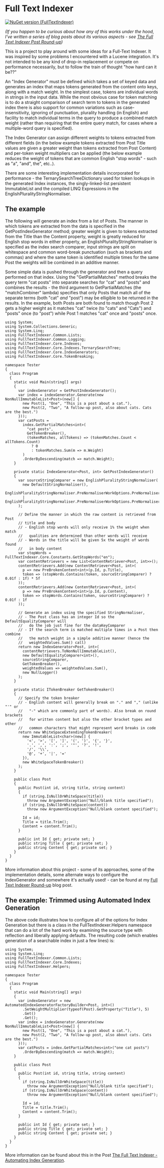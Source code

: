 # Full Text Indexer

[![NuGet version (FullTextIndexer)](https://img.shields.io/nuget/v/FullTextIndexer.svg?style=flat-square)](https://www.nuget.org/packages/FullTextIndexer)

*(If you happen to be curious about how any of this works under the hood, I've written a series of blog posts about its various aspects - see [The Full Text Indexer Post Round-up](http://www.productiverage.com/the-full-text-indexer-post-roundup))*

This is a project to play around with some ideas for a Full-Text Indexer. It was inspired by some problems I encountered with a Lucene integration. It's not intended to be any kind of drop-in replacement or compete on performance necessarily, but to follow the train of thought "how hard can it be??"

An "Index Generator" must be defined which takes a set of keyed data and generates an index that maps tokens generated from the content onto keys, along with a match weight. In the simplest case, tokens are individual words in strings in the input data. While the most obvious case for token matching is to do a straight comparison of search term to tokens in the generated index there is also support for common variations such as case-insensitivity, ignoring of punctuation, plurality handling (in English) and facility to match individual terms in the query to produce a combined match weight (rather than requiring that the entire query match, for cases where a multiple-word query is specified).

The Index Generator can assign different weights to tokens extracted from different fields (in the below example tokens extracted from Post Title values are given a greater weight than tokens extracted from Post Content) and per-token weight multipliers can be applied (the below example reduces the weight of tokens that are common English "stop words" - such as "a", "and", the", etc..).

There are some interesting implementation details incorporated for performance - the TernarySearchTreeDictionary used for token lookups in the generated Index instances, the singly-linked-list persistent ImmutableList and the compiled LINQ Expressions in the EnglishPluralityStringNormaliser.

## The example

The following will generate an index from a list of Posts. The manner in which tokens are extracted from the data is specified in the GetPostIndexGenerator method; greater weight is given to tokens extracted from the Title than the Content property, weight is greatly reduced for English stop words in either property, an EnglishPluralityStringNormaliser is specified as the index search comparer, input strings are split on whitespace and common word-break punctuation (such as brackets and  commas) and where the same token is identified multiple times for the same Post the weights will be combined in an additive manner.

Some simple data is pushed through the generator and then a query performed on that index. Using the "GetPartialMatches" method breaks the query term "cat posts" into separate searches for "cat" and "posts" and combines the results - the third argument to GetPartialMatches (the "matchCombiner" lambda) specifies that only Posts that match all of the separate terms (both "cat" *and* "post") may be elligible to be returned in the results. In the example, both Posts are both found to match though Post 2 gets a higher weight as it matches "cat" twice (to "cats" and "Cats") and "posts" once (to "post") while Post 1 matches "cat" once and "posts" once.

    using System;
    using System.Collections.Generic;
    using System.Linq;
    using FullTextIndexer.Common.Lists;
    using FullTextIndexer.Common.Logging;
    using FullTextIndexer.Core.Indexes;
    using FullTextIndexer.Core.Indexes.TernarySearchTree;
    using FullTextIndexer.Core.IndexGenerators;
    using FullTextIndexer.Core.TokenBreaking;

    namespace Tester
    {
      class Program
      {
        static void Main(string[] args)
        {
          var indexGenerator = GetPostIndexGenerator();
          var index = indexGenerator.Generate(new NonNullImmutableList<Post>(new[] {
            new Post(1, "One", "This is a post about a cat."),
            new Post(2, "Two", "A follow-up post, also about cats. Cats are the best.")
          }));
          var catPosts =
            index.GetPartialMatches<int>(
              "cat posts",
              GetTokenBreaker(),
              (tokenMatches, allTokens) => (tokenMatches.Count < allTokens.Count)
                ? 0
                : tokenMatches.Sum(m => m.Weight)
            )
            .OrderByDescending(match => match.Weight);
        }

        private static IndexGenerator<Post, int> GetPostIndexGenerator()
        {
          var sourceStringComparer = new EnglishPluralityStringNormaliser(
            new DefaultStringNormaliser(),
            EnglishPluralityStringNormaliser.PreNormaliserWorkOptions.PreNormaliserLowerCases
            | EnglishPluralityStringNormaliser.PreNormaliserWorkOptions.PreNormaliserTrims
          );

          // Define the manner in which the raw content is retrieved from Post
          // title and body
          // - English stop words will only receive 1% the weight when match
          //   qualities are determined than other words will receive
          // - Words in the title will be given 5x the weight of words found
          //   in body content
          var stopWords = FullTextIndexer.Core.Constants.GetStopWords("en");
          var contentRetrievers = new List<ContentRetriever<Post, int>>();
          contentRetrievers.Add(new ContentRetriever<Post, int>(
            p => new PreBrokenContent<int>(p.Id, p.Title),
            token => (stopWords.Contains(token, sourceStringComparer) ? 0.01f : 1f) * 5f
          ));
          contentRetrievers.Add(new ContentRetriever<Post, int>(
            p => new PreBrokenContent<int>(p.Id, p.Content),
            token => stopWords.Contains(token, sourceStringComparer) ? 0.01f : 1f
          ));

          // Generate an index using the specified StringNormaliser, 
          // - The Post class has an integer Id so the DefaultEqualityComparer will
          //   do the job just fine for the dataKeyComparer
          // - If the search term is matched multiple times in a Post then combine
          //   the match weight in a simple additive manner (hence the
          //   weightedValues.Sum() call)
          return new IndexGenerator<Post, int>(
            contentRetrievers.ToNonNullImmutableList(),
            new DefaultEqualityComparer<int>(),
            sourceStringComparer,
            GetTokenBreaker(),
            weightedValues => weightedValues.Sum(),
            new NullLogger()
          );
        }

        private static ITokenBreaker GetTokenBreaker()
        {
          // Specify the token breaker
          // - English content will generally break on "." and "," (unlike "'" or
          //   "-" which are commonly part of words). Also break on round brackets
          //   for written content but also the other bracket types and other
          //   common characters that might represent word breaks in code
          return new WhiteSpaceExtendingTokenBreaker(
            new ImmutableList<char>(new[] {
              '<', '>', '[', ']', '(', ')', '{', '}',
              '.', ',', ':', ';', '"', '?', '!',
              '/', '\\',
              '@', '+', '|', '='
            }),
            new WhiteSpaceTokenBreaker()
          );
        }

        public class Post
        {
          public Post(int id, string title, string content)
          {
            if (string.IsNullOrWhiteSpace(title))
              throw new ArgumentException("Null/blank title specified");
            if (string.IsNullOrWhiteSpace(content))
              throw new ArgumentException("Null/blank content specified");

            Id = id;
            Title = title.Trim();
            Content = content.Trim();
          }

          public int Id { get; private set; }
          public string Title { get; private set; }
          public string Content { get; private set; }
        }
      }
    }
    

More information about this project - some of its approaches, some of the implementation details, some alternate ways to configure the IndexGenerator and somewhere it's actually used! - can be found at my [Full Text Indexer Round-up](http://www.productiverage.com/Read/40) blog post.

## The example: Trimmed using Automated Index Generation

The above code illustrates how to configure all of the options for Index Generation but there is a class in the FullTextIndexer.Helpers namespace that can do a lot of the hard work by examining the source type with reflection and liberally applying defaults. The resulting code (which enables generation of a searchable index in just a few lines) is:

    using System;
    using System.Linq;
    using FullTextIndexer.Common.Lists;
    using FullTextIndexer.Core.Indexes;
    using FullTextIndexer.Helpers;

    namespace Tester
    {
      class Program
      {
        static void Main(string[] args)
        {
          var indexGenerator = new AutomatedIndexGeneratorFactoryBuilder<Post, int>()
            .SetWeightMultiplier(typeof(Post).GetProperty("Title"), 5)
            .Get()
            .Get();
          var index = indexGenerator.Generate(new NonNullImmutableList<Post>(new[] {
            new Post(1, "One", "This is a post about a cat."),
            new Post(2, "Two", "A follow-up post, also about cats. Cats are the best.")
          }));
          var catPosts = index.GetPartialMatches<int>("one cat posts")
            .OrderByDescending(match => match.Weight);
        }

        public class Post
        {
          public Post(int id, string title, string content)
          {
            if (string.IsNullOrWhiteSpace(title))
              throw new ArgumentException("Null/blank title specified");
            if (string.IsNullOrWhiteSpace(content))
              throw new ArgumentException("Null/blank content specified");

            Id = id;
            Title = title.Trim();
            Content = content.Trim();
          }

          public int Id { get; private set; }
          public string Title { get; private set; }
          public string Content { get; private set; }
        }
      }
    }

More information can be found about this in the Post [The Full Text Indexer - Automating Index Generation](http://www.productiverage.com/Read/48).
